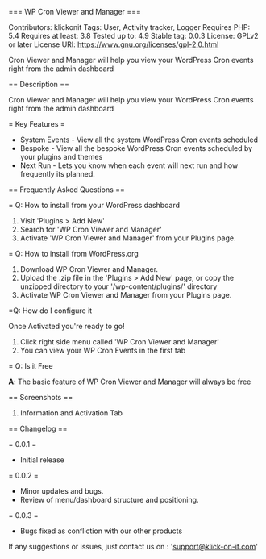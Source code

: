 === WP Cron Viewer and Manager  ===

Contributors: klickonit
Tags: User, Activity  tracker, Logger
Requires PHP: 5.4
Requires at least: 3.8
Tested up to: 4.9
Stable tag: 0.0.3
License: GPLv2 or later
License URI: https://www.gnu.org/licenses/gpl-2.0.html

Cron Viewer and Manager will help you view your WordPress Cron events right from the admin dashboard

== Description ==

Cron Viewer and Manager will help you view your WordPress Cron events right from the admin dashboard

= Key Features =

* System Events - View all the system WordPress Cron events scheduled
* Bespoke - View all the bespoke WordPress Cron events scheduled by your plugins and themes
* Next Run - Lets you know when each event will next run and how frequently its planned.

== Frequently Asked Questions ==

= Q: How to install from your WordPress dashboard

1. Visit 'Plugins > Add New'
2. Search for 'WP Cron Viewer and Manager'
3. Activate 'WP Cron Viewer and Manager' from your Plugins page.

= Q: How to install from WordPress.org

1. Download WP Cron Viewer and Manager.
2. Upload the .zip file in the 'Plugins > Add New' page, or copy the unzipped directory to your '/wp-content/plugins/' directory
3. Activate WP Cron Viewer and Manager from your Plugins page.

=Q: How do I configure it 

Once Activated you're ready to go!  

1. Click right side menu called 'WP Cron Viewer and Manager'
2. You can view your WP Cron Events in the first tab

= Q: Is it Free

**A**: The basic feature of WP Cron Viewer and Manager will always be free

== Screenshots ==

1. Information and Activation Tab

== Changelog ==

= 0.0.1 =
 * Initial release
 
= 0.0.2 =
 * Minor updates and bugs.
 * Review of menu/dashboard structure and positioning. 

= 0.0.3 =
 * Bugs fixed as confliction with our other products

 If any suggestions or issues, just contact us on : 'support@klick-on-it.com'
